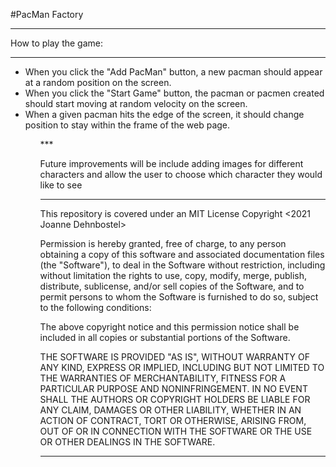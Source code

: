#PacMan Factory

***

How to play the game:

***
<ul>
<li>When you click the "Add PacMan" button, a new pacman should appear at a random position on the screen.</li>
<li>When you click the "Start Game" button, the pacman or pacmen created should start moving at random velocity on the screen.</li>
<li>When a given pacman hits the edge of the screen, it should change position to stay within the frame of the web page.</li>
<ul/>
***
  
Future improvements will be include adding images for different characters and allow the user to choose which character they would like to see
***
  
This repository is covered under an MIT License
Copyright <2021 Joanne Dehnbostel>

Permission is hereby granted, free of charge, to any person obtaining a copy of this software and associated documentation files (the "Software"), to deal in the Software without restriction, including without limitation the rights to use, copy, modify, merge, publish, distribute, sublicense, and/or sell copies of the Software, and to permit persons to whom the Software is furnished to do so, subject to the following conditions:

The above copyright notice and this permission notice shall be included in all copies or substantial portions of the Software.

THE SOFTWARE IS PROVIDED "AS IS", WITHOUT WARRANTY OF ANY KIND, EXPRESS OR IMPLIED, INCLUDING BUT NOT LIMITED TO THE WARRANTIES OF MERCHANTABILITY, FITNESS FOR A PARTICULAR PURPOSE AND NONINFRINGEMENT. IN NO EVENT SHALL THE AUTHORS OR COPYRIGHT HOLDERS BE LIABLE FOR ANY CLAIM, DAMAGES OR OTHER LIABILITY, WHETHER IN AN ACTION OF CONTRACT, TORT OR OTHERWISE, ARISING FROM, OUT OF OR IN CONNECTION WITH THE SOFTWARE OR THE USE OR OTHER DEALINGS IN THE SOFTWARE.
***
